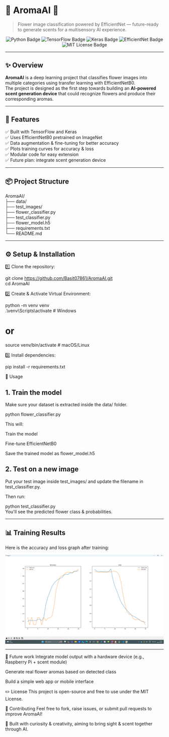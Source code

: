 # 🌸 AromaAI 🌿

> Flower image classification powered by EfficientNet — future-ready to generate scents for a multisensory AI experience.

<p align="center">
  <img src="https://img.shields.io/badge/Python-3.10-blue?logo=python" alt="Python Badge"/>
  <img src="https://img.shields.io/badge/TensorFlow-2.13-orange?logo=tensorflow" alt="TensorFlow Badge"/>
  <img src="https://img.shields.io/badge/Keras-%23D00000?logo=keras&logoColor=white" alt="Keras Badge"/>
  <img src="https://img.shields.io/badge/EfficientNetB0-Transfer%20Learning-green" alt="EfficientNet Badge"/>
  <img src="https://img.shields.io/badge/License-MIT-green" alt="MIT License Badge"/>
</p>

---

## ✨ Overview
**AromaAI** is a deep learning project that classifies flower images into multiple categories using transfer learning with EfficientNetB0.  
The project is designed as the first step towards building an **AI-powered scent generation device** that could recognize flowers and produce their corresponding aromas.

---

## 🧩 Features
✅ Built with TensorFlow and Keras  
✅ Uses EfficientNetB0 pretrained on ImageNet  
✅ Data augmentation & fine-tuning for better accuracy  
✅ Plots training curves for accuracy & loss  
✅ Modular code for easy extension  
✅ Future plan: integrate scent generation device

---

## 📦 Project Structure

AromaAI/   
├── data/                   
├── test_images/            
├── flower_classifier.py    
├── test_classifier.py      
├── flower_model.h5         
├── requirements.txt  
└── README.md


---

## ⚙ Setup & Installation

1️⃣ Clone the repository:

git clone https://github.com/Basit07861/AromaAI.git  
cd AromaAI

2️⃣ Create & Activate Virtual Environment:

python -m venv venv  
.\venv\Scripts\activate           # Windows

# or

source venv/bin/activate          # macOS/Linux

3️⃣ Install dependencies:

pip install -r requirements.txt

🚀 Usage
## 1. Train the model

Make sure your dataset is extracted inside the data/ folder.

python flower_classifier.py

This will:

Train the model

Fine-tune EfficientNetB0

Save the trained model as flower_model.h5

## 2. Test on a new image
   
Put your test image inside test_images/ and update the filename in test_classifier.py.

Then run:

python test_classifier.py  
You'll see the predicted flower class & probabilities.

---

## 📊 Training Results

Here is the accuracy and loss graph after training:

![Training curves](training_curves.png)

---

🌱 Future work
Integrate model output with a hardware device (e.g., Raspberry Pi + scent module)

Generate real flower aromas based on detected class

Build a simple web app or mobile interface

✏️ License
This project is open-source and free to use under the MIT License.

🤝 Contributing
Feel free to fork, raise issues, or submit pull requests to improve AromaAI!

🚀 Built with curiosity & creativity, aiming to bring sight & scent together through AI.
